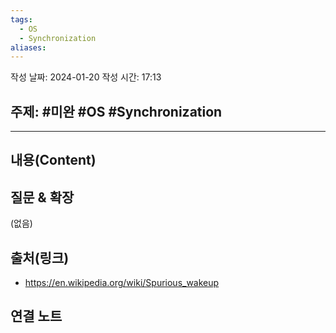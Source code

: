 ```yaml
---
tags:
  - OS
  - Synchronization
aliases:
---
```

작성 날짜: 2024-01-20
작성 시간: 17:13

## 주제: #미완 #OS #Synchronization 

----
## 내용(Content)


## 질문 & 확장

(없음)

## 출처(링크)
- https://en.wikipedia.org/wiki/Spurious_wakeup

## 연결 노트










